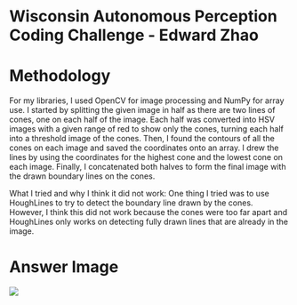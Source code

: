 # Wisconsin Autonomous Perception Coding Challenge - Edward Zhao

# Methodology 
For my libraries, I used OpenCV for image processing and NumPy for array use. I started by splitting the given image in half as there are two lines of cones, one on each half of the image. Each half was converted into HSV images with a given range of red to show only the cones, turning each half into a threshold image of the cones. Then, I found the contours of all the cones on each image and saved the coordinates onto an array. I drew the lines by using the coordinates for the highest cone and the lowest cone on each image. Finally, I concatenated both halves to form the final image with the drawn boundary lines on the cones. 

What I tried and why I think it did not work: 
One thing I tried was to use HoughLines to try to detect the boundary line drawn by the cones. However, I think this did not work because the cones were too far apart and HoughLines only works on detecting fully drawn lines that are already in the image. 

# Answer Image
![](https://github.com/edddie7z/WAChallenge/blob/main/answer.png)


